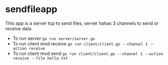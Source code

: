 # sendfileapp

This app is a server tcp to send files, server hahas 3 channels to send or receive data

- To run server ```go run server/server.go```
- To run client mod receive ```go run client/client.go --channel 1 --action receive```
- To run client mod send ```go run client/client.go --channel 1 --action receive --file hello.txt```
